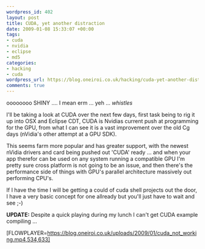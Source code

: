 ```yaml
--- 
wordpress_id: 402
layout: post
title: CUDA, yet another distraction
date: 2009-01-08 15:33:07 +00:00
tags: 
- cuda
- nvidia
- eclipse
- md5
categories: 
- hacking
- cuda
wordpress_url: https://blog.oneiroi.co.uk/hacking/cuda-yet-another-distraction
comments: true
---
```

oooooooo SHINY .... I mean erm ... yeh ... *whistles*


I'll be taking a look at CUDA over the next few days, first task being to rig it up into OSX and Eclipse CDT, CUDA is Nvidias current push at programming for the GPU, from what I can see it is a vast improvement over the old Cg days (nVidia's other attempt at a GPU SDK).

This seems farm more popular and has greater support, with the newest nVidia drivers and card being pushed out 'CUDA' ready ... and when your app therefor can be used on any system running a compatible GPU I'm pretty sure cross platform is not going to be an issue, and then there's the performance side of things with GPU's parallel architecture massively out performing CPU's.

If I have the time I will be getting a could of cuda shell projects out the door, I have a very basic concept for one allready but you'll just have to wait and see ;-)

<strong>
UPDATE:</strong> Despite a quick playing during my lunch I can't get CUDA example compiling ... 

[FLOWPLAYER=https://blog.oneiroi.co.uk/uploads/2009/01/cuda_not_working.mp4,534,633]
